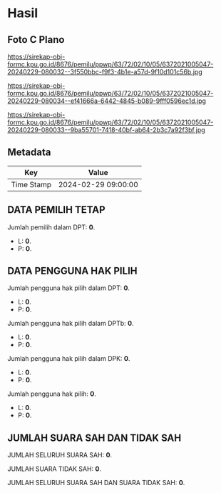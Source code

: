 # Hasil

## Foto C Plano

https://sirekap-obj-formc.kpu.go.id/8676/pemilu/ppwp/63/72/02/10/05/6372021005047-20240229-080032--3f550bbc-f9f3-4b1e-a57d-9f10d101c56b.jpg

https://sirekap-obj-formc.kpu.go.id/8676/pemilu/ppwp/63/72/02/10/05/6372021005047-20240229-080034--ef41666a-6442-4845-b089-9fff0596ec1d.jpg

https://sirekap-obj-formc.kpu.go.id/8676/pemilu/ppwp/63/72/02/10/05/6372021005047-20240229-080033--9ba55701-7418-40bf-ab64-2b3c7a92f3bf.jpg


## Metadata

| Key        | Value               |
| ---------- | ------------------- |
| Time Stamp | 2024-02-29 09:00:00 |


## DATA PEMILIH TETAP

Jumlah pemilih dalam DPT: **0**.
 * L: **0**.
 * P: **0**.

## DATA PENGGUNA HAK PILIH

Jumlah pengguna hak pilih dalam DPT: **0**.
 * L: **0**.
 * P: **0**.

Jumlah pengguna hak pilih dalam DPTb: **0**.
 * L: **0**.
 * P: **0**.

Jumlah pengguna hak pilih dalam DPK: **0**.
 * L: **0**.
 * P: **0**.

Jumlah pengguna hak pilih: **0**.
 * L: **0**.
 * P: **0**.

## JUMLAH SUARA SAH DAN TIDAK SAH

JUMLAH SELURUH SUARA SAH: **0**.

JUMLAH SUARA TIDAK SAH: **0**.

JUMLAH SELURUH SUARA SAH DAN SUARA TIDAK SAH: **0**.


